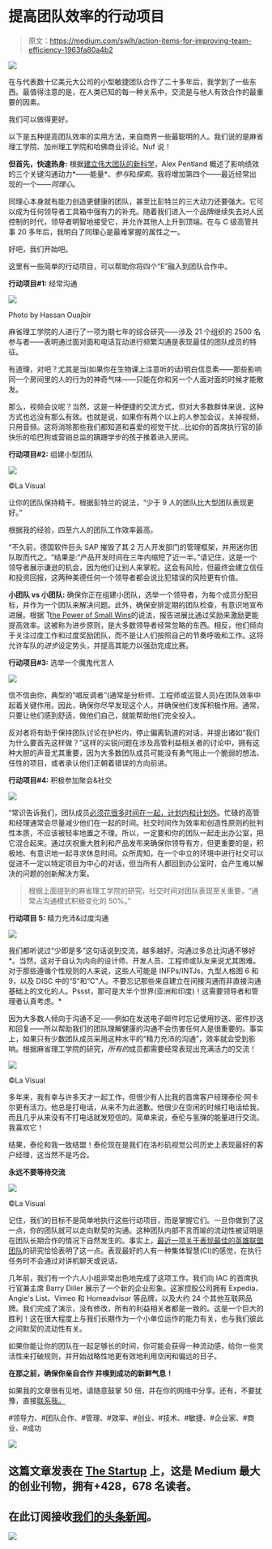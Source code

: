 # 提高团队效率的行动项目

> 原文：<https://medium.com/swlh/action-items-for-improving-team-efficiency-1963fa80a4b2>

![](img/ffd0c02b06f3f0e516efdf784c7b75cf.png)

在与代表数十亿美元大公司的小型敏捷团队合作了二十多年后，我学到了一些东西。最值得注意的是，在人类已知的每一种关系中，交流是与他人有效合作的最重要的因素。

我们可以做得更好。

以下是五种提高团队效率的实用方法，来自商界一些最聪明的人。我们说的是麻省理工学院、加州理工学院和哈佛商业评论。Nuf 说！

**但首先，快速热身:** 根据[建立伟大团队的新科学](https://hbr.org/2012/04/the-new-science-of-building-great-teams)，Alex Pentland 概述了影响绩效的三个关键沟通动力*——能量*、*参与*和*探索*。我将增加第四个——最近经常出现的一个——*同理心*。

同理心本身就有能力创造更健康的团队，甚至比彭特兰的三大动力还要强大。它可以成为任何领导者工具箱中强有力的补充。随着我们进入一个品牌继续失去对人民控制的时代，领导者明智地接受它，并允许其他人上升到顶端。在与 C 级高管共事 20 多年后，我明白了同理心是最难掌握的属性之一。

好吧，我们开始吧。

这里有一些简单的行动项目，可以帮助你将四个“E”融入到团队合作中。

**行动项目#1:** 经常沟通

![](img/510a9a9b0c3caa8c73603cf7354b36d9.png)

Photo by Hassan Ouajbir

麻省理工学院的人进行了一项为期七年的综合研究——涉及 21 个组织的 2500 名参与者——表明通过面对面和电话互动进行频繁沟通是表现最佳的团队成员的特征。

有道理，对吧？尤其是当(如果你在生物课上注意听的话)明白信息素——那些影响同一个房间里的人的行为的神奇气味——只能在你和另一个人面对面的时候才能散发。

那么，视频会议呢？当然，这是一种便捷的交流方式，但对大多数群体来说，这种方式也远没有那么有效。也就是说，如果你有两个以上的人参加会议，关掉视频，只用音频。这将消除那些我们都知道和喜爱的视觉干扰…比如你的首席执行官的舔快乐的哈巴狗或营销总监的蹒跚学步的孩子推着进入房间。

**行动项目#2:** 组建小型团队

![](img/5a36f1d764df31e0fb85a68a00f0fc33.png)

©La Visual

让你的团队保持精干。根据彭特兰的说法，“少于 9 人的团队比大型团队表现更好。”

根据我的经验，四至六人的团队工作效率最高。

“不久前，德国软件巨头 SAP 摧毁了其 2 万人开发部门的管理框架，并用迷你团队取而代之。“结果是:“产品开发时间在三年内缩短了近一半。”请记住，这是一个领导者展示谦逊的机会，因为他们让别人来掌舵。这会有风险，但最终会建立信任和投资回报，这两种美德任何一个领导者都会说比犯错误的风险更有价值。

**小团队 vs 小团队:** 确保你正在组建小团队，选举一个领导者，为每个成员分配目标，并作为一个团队来解决问题。此外，确保安排定期的团队检查，有意识地宣布进展。根据 T[the Power of Small Wins](https://hbr.org/2011/05/the-power-of-small-wins)的说法，报告进展比通过奖励来激励更能提高效率。这被称为进步原则，是大多数领导者经常忽略的东西。相反，他们倾向于关注过度工作和过度奖励团队，而不是让人们按照自己的节奏呼吸和工作。这将允许车队的*进步*设定势头，并提高其能力以强劲完成比赛。

**行动项目#3:** 选举一个魔鬼代言人

![](img/f9440ab8f68b1f13cbe3dc05e0900510.png)

信不信由你，典型的“唱反调者”(通常是分析师、工程师或运营人员)在团队效率中起着关键作用。因此，确保你尽早发现这个人，并确保他们发挥积极作用。通常，只要让他们感到舒适，做他们自己，就能帮助他们完全投入。

反对者将有助于保持团队讨论在护栏内，停止偏离轨道的对话，并提出诸如“我们为什么要首先这样做？”这样的尖锐问题在涉及高管利益相关者的讨论中，拥有这种大胆的声音尤其重要，因为大多数团队成员可能没有勇气阻止一个脆弱的想法、任性的项目，或者承认他们正朝着错误的方向前进。

**行动项目#4:** 积极参加聚会&社交

![](img/3bcb5aabbd3975f3737161b5369a8fe3.png)

“常识告诉我们，团队成员[必须花很多时间在一起，计划内和计划外](https://hbr.org/1993/03/the-discipline-of-teams-2)。忙碌的高管和经理通常会尽量减少他们在一起的时间。社交时间作为效率和创造性原则的批判性本质，不应该被轻率地置之不理。所以，一定要和你的团队一起走出办公室，把它混合起来。通过庆祝重大胜利和产品发布来确保你领导有方，但更重要的是，积极地、有意识地一起寻求休息时间。众所周知，在一个中立的环境中进行社交可以促进不一定以特定项目为中心的对话，但当所有人都回到办公室时，会产生难以解决的问题的创新解决方案。

> 根据上面提到的麻省理工学院的研究，社交时间对团队表现至关重要，“通常占沟通模式积极变化的 50%。”

**行动项目 5:** 精力充沛&过度沟通

![](img/538bf113b9e7c2ae8d5a3f5426de7d74.png)

我们都听说过“少即是多”这句话说到交流，越多越好。沟通过多总比沟通不够好*。当然，这对于自认为内向的设计师、开发人员、工程师或队友来说尤其困难。对于那些遵循个性规则的人来说，这些人可能是 INFPs/INTJs，九型人格图 6 和 9，以及 DISC 中的“S”和“C”人。不要忘记那些来自建立在间接沟通而非直接沟通基础上的文化的人。Pssst，那可是大半个世界(亚洲和印度)！这需要领导者和管理者认真考虑。*

因为大多数人倾向于沟通不足——例如在发送电子邮件时忘记使用抄送、密件抄送和回复——所以帮助我们的团队理解健康的沟通不会伤害任何人是很重要的。事实上，如果只有少数团队成员采用这种水平的“精力充沛的沟通”，效率就会受到影响。根据麻省理工学院的研究，*所有的*成员都需要经常表现出充满活力的交流！

![](img/02112821e2ea679eba857bfad9b2f5ea.png)

©La Visual

多年来，我有幸与许多天才一起工作，但很少有人比我的首席客户经理泰伦·阿卡尔更有活力。他总是打电话，从来不为此道歉。他很少在空闲的时候打电话给我，而且几乎从来没有不打电话就发短信的。简单来说，泰伦与氢弹的能量进行交流。我喜欢它！

结果，泰伦和我一致结盟！泰伦现在是我们在洛杉矶视觉公司历史上表现最好的客户经理，这当然不是巧合。

**永远不要等待交流**

![](img/a61d2d4ecb108f7042ea403a524d9de2.png)

©La Visual

记住，我们的目标不是简单地执行这些行动项目，而是掌握它们。一旦你做到了这一点，你的团队就可以走向默契的沟通。这种团队内部不言而喻的流动性被证明是在团队长期合作的情况下自然发生的。事实上，[最近一项关于表现最佳的英雄联盟团队](http://mitsloan.mit.edu/shared/ods/documents/?DocumentID=2710)的研究恰恰表明了这一点。表现最好的人有一种集体智慧(CI)的感觉，在执行任务时不会通过对讲机聊天或说话。

几年前，我们有一个六人小组非常出色地完成了这项工作。我们向 IAC 的首席执行官兼主席 Barry Diller 展示了一个新的企业形象。这家控股公司拥有 Expedia、Angie's List、Vimeo 和 Homeadvisor 等品牌，以及大约 24 个其他互联网品牌。我们完成了演示，没有修改，所有的利益相关者都是一致的。这是一个巨大的胜利！这在很大程度上与我们长期作为一个小单位运作的能力有关，也与我们彼此之间默契的流动性有关。

如果你能让你的团队在一起足够长的时间，你可能会获得一种流动感，给你一些灵活性来打破规则，并开始战略性地更有效地利用空闲和偏远的日子。

**在那之前，确保你亲自合作
并嗅到成功的新鲜气息！**

如果我的文章很有见地，请随意鼓掌 50 倍，并在你的网络中分享。还有，不要犹豫，直接[联系我。](https://www.linkedin.com/in/braven/)

#领导力、#团队合作、#管理、#效率、#创业、#技术、#敏捷、#企业家、#商业、#成功

[![](img/308a8d84fb9b2fab43d66c117fcc4bb4.png)](https://medium.com/swlh)

## 这篇文章发表在 [The Startup](https://medium.com/swlh) 上，这是 Medium 最大的创业刊物，拥有+428，678 名读者。

## 在此订阅接收[我们的头条新闻](https://growthsupply.com/the-startup-newsletter/)。

[![](img/b0164736ea17a63403e660de5dedf91a.png)](https://medium.com/swlh)